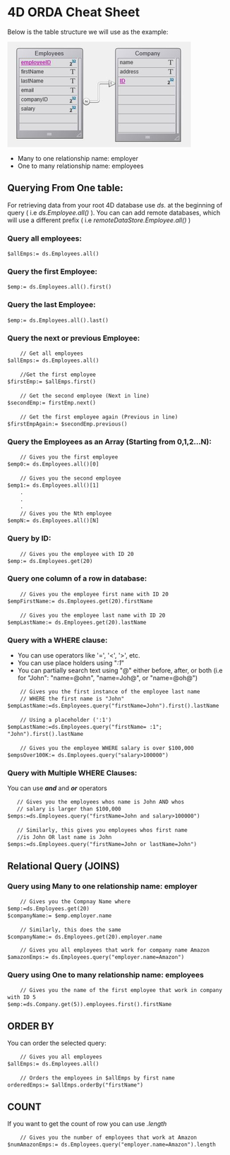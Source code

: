 # 4D ORDA Cheat Sheet 

Below is the table structure we will use as the example:

![alt text](https://github.com/vdojnov/4D-Documentation/blob/master/Images/Table%20Structure.JPG?raw=true)

* Many to one relationship name: employer
* One to many relationship name: employees 


## Querying From One table:

For retrieving data from your root 4D database use _ds._ at the beginning  of query ( i.e _ds.Employee.all()_ ). You can can add remote databases, which will use a different prefix ( i.e _remoteDataStore.Employee.all()_ ) 


### Query all employees:

```4D
$allEmps:= ds.Employees.all()
```
### Query the first Employee:

```4D
$emp:= ds.Employees.all().first()
```

### Query the last Employee:

```4D
$emp:= ds.Employees.all().last()
```

### Query the next or previous Employee:

```4D
    // Get all employees
$allEmps:= ds.Employees.all()

    //Get the first employee
$firstEmp:= $allEmps.first()

    // Get the second employee (Next in line)
$secondEmp:= firstEmp.next()

    // Get the first employee again (Previous in line)
$firstEmpAgain:= $secondEmp.previous()
```


### Query the Employees as an Array (Starting from 0,1,2...N):

```4D
    // Gives you the first employee
$emp0:= ds.Employees.all()[0]

    // Gives you the second employee
$emp1:= ds.Employees.all()[1]
    .
    .
    .
    // Gives you the Nth employee
$empN:= ds.Employees.all()[N]
```

### Query by ID:

```4D
    // Gives you the employee with ID 20
$emp:= ds.Employees.get(20)
```

### Query one column of a row in database:

```4D
    // Gives you the employee first name with ID 20
$empFirstName:= ds.Employees.get(20).firstName

    // Gives you the employee last name with ID 20
$empLastName:= ds.Employees.get(20).lastName
```

### Query with a WHERE clause:
* You can use operators like '=', '<', '>', etc.
* You can use place holders using "_:1_"
* You can partially search text using "@" either before, after, or both (i.e for "John": "name=@ohn", "name=Joh@", or "name=@oh@")


```4D
    // Gives you the first instance of the employee last name 
    // WHERE the first name is "John"
$empLastName:=ds.Employees.query("firstName=John").first().lastName

    // Using a placeholder (':1')
$empLastName:=ds.Employees.query("firstName= :1"; "John").first().lastName

    // Gives you the employee WHERE salary is over $100,000
$empsOver100K:= ds.Employees.query("salary>100000")
```

### Query with Multiple WHERE Clauses:

 You can use _**and**_ and _**or**_ operators

 ```4D
    // Gives you the employees whos name is John AND whos 
    // salary is larger than $100,000
$emps:=ds.Employees.query("firstName=John and salary>100000")

    // Similarly, this gives you employees whos first name 
    //is John OR last name is John
$emps:=ds.Employees.query("firstName=John or lastName=John")
```

## Relational Query (JOINS)

### Query using Many to one relationship name: employer

```4D
    // Gives you the Compnay Name where 
$emp:=ds.Employees.get(20)
$companyName:= $emp.employer.name

    // Similarly, this does the same
$companyName:= ds.Employees.get(20).employer.name
```

```4D
    // Gives you all employees that work for company name Amazon
$amazonEmps:= ds.Employees.query("employer.name=Amazon")
```

### Query using One to many relationship name: employees

```4D
    // Gives you the name of the first employee that work in company with ID 5
$emp:=ds.Company.get(5)).employees.first().firstName
```


## ORDER BY

You can order the selected query:

```4D
    // Gives you all employees
$allEmps:= ds.Employees.all()

    // Orders the employees in $allEmps by first name
orderedEmps:= $allEmps.orderBy("firstName")
```


## COUNT

If you want to get the count of row you can use _.length_

```4D
    // Gives you the number of employees that work at Amazon
$numAmazonEmps:= ds.Employees.query("employer.name=Amazon").length
```
